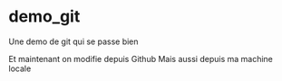 demo_git
========

Une demo de git qui se passe bien

Et maintenant on modifie depuis Github
Mais aussi depuis ma machine locale